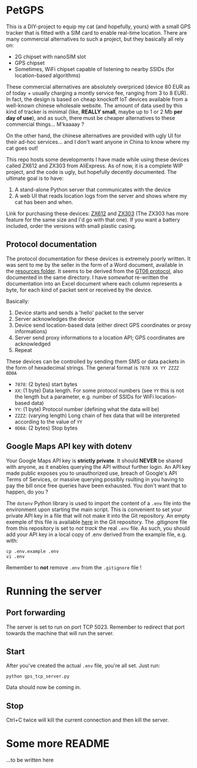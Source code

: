 # PetGPS

This is a DIY-project to equip my cat (and hopefully, yours) with a small GPS tracker that is fitted with a SIM card to enable real-time location. There are many commercial alternatives to such a project, but they basically all rely on:
* 2G chipset with nanoSIM slot
* GPS chipset
* Sometimes, WiFi chipset capable of listening to nearby SSIDs (for location-based algorithms)

These commercial alternatives are absolutely overpriced (device 80 EUR as of today + usually charging a montly service fee, ranging from 3 to 8 EUR). In fact, the design is based on cheap knockoff IoT devices available from a well-known chinese wholesale website. The amount of data used by this kind of tracker is minimal (like, __REALLY small__, maybe up to 1 or 2 Mb __per day of use__), and as such, there must be cheaper alternatives to these commercial things... M'kaaaay ?

On the other hand, the chinese alternatives are provided with ugly UI for their ad-hoc services... and I don't want anyone in China to know where my cat goes out!

This repo hosts some developments I have made while using these devices called ZX612 and ZX303 from AliExpress. As of now, it is a complete WIP project, and the code is ugly, but hopefully decently documented. The ultimate goal is to have:
1. A stand-alone Python server that communicates with the device
2. A web UI that reads location logs from the server and shows where my cat has been and when.

Link for purchasing these devices: [ZX612](https://www.aliexpress.com/store/product/Topin-DIY-PCBA-612-Micro-Hidden-Mini-GPS-Tracker-Positioner-Personal-Locator-SOS-Button-Double-Positioning/2968012_32804101835.html) and [ZX303](https://www.aliexpress.com/store/product/New-ZX303-PCBA-GPS-Tracker-GSM-GPS-Wifi-LBS-Locator-SOS-Alarm-Web-APP-Tracking-TF/2968012_32826849478.html) (The ZX303 has more feature for the same size and I'd go with that one). If you want a battery included, order the versions with small plastic casing.

## Protocol documentation
The protocol documentation for these devices is extremely poorly written. It was sent to me by the seller in the form of a Word document, available in the [resources folder](resources/ZhongXun%20Topin%20Locator%20Communication%20Protocol-180612.docx). It seems to be derived from the [GT06 protocol](resources/GT06_GPS_Tracker_Communication_Protocol_v1.8.1.pdf), also documented in the same directory. I have _somewhat_ re-written the documentation into an Excel document where each column represents a byte, for each kind of packet sent or received by the device.

Basically:
1. Device starts and sends a 'hello' packet to the server
2. Server acknowledges the device
3. Device send location-based data (either direct GPS coordinates or proxy informations)
4. Server send proxy informations to a location API; GPS coordinates are acknowledged
5. Repeat

These devices can be controlled by sending them SMS or data packets in the form of hexadecimal strings. The general format is
`7878 XX YY ZZZZ 0D0A`
* `7878`: (2 bytes) start bytes
* `XX`: (1 byte) Data length. For some protocol numbers (see `YY` this is not the length but a parameter, e.g. number of SSIDs for WiFi location-based data)
* `YY`: (1 byte) Protocol number (defining what the data will be)
* `ZZZZ`: (varying length) Long chain of hex data that will be interpreted according to the value of `YY`
* `0D0A`: (2 bytes) Stop bytes

## Google Maps API key with dotenv
Your Google Maps API key is **strictly private**. It should **NEVER** be shared with anyone, as it enables querying the API without further login. An API key made public exposes you to unauthorized use, breach of Google's API Terms of Services, or massive querying possibly rsulting in you having to pay the bill once free queries have been exhausted. You don't want that to happen, do you ?

The `dotenv` Python library is used to import the content of a `.env` file into the environment upon starting the main script. This is convenient to set your private API key in a file that will not make it into the Git repository. 
An empty exemple of this file is available [here](https://github.com/tobadia/petGPS/blob/master/.env.example) in the Git repository. The .gitignore file from this repository is set to *not track* the real `.env` file. As such, you should add your API key in a local copy of .env derived from the example file, e.g. with:

```
cp .env.example .env
vi .env
```

Remember to **not** remove `.env` from the `.gitignore` file !

# Running the server
## Port forwarding
The server is set to run on port TCP 5023. Remember to redirect that port towards the machine that will run the server.

## Start
After you've created the actual `.env` file, you're all set. Just run:
```
python gps_tcp_server.py
```
Data should now be coming in.

## Stop
Ctrl+C twice will kill the current connection and then kill the server.

# Some more README
...to be written here
